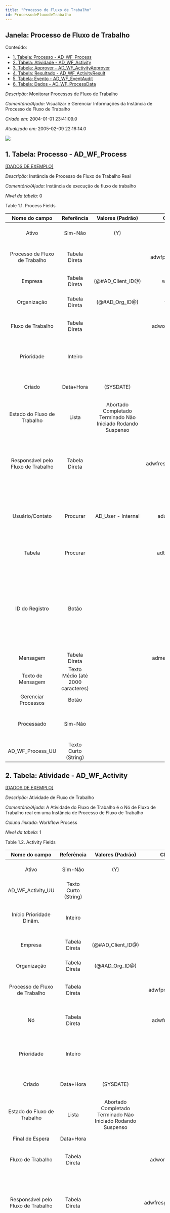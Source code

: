 ```yaml
---
title: "Processo de Fluxo de Trabalho"
id: ProcessodeFluxodeTrabalho
---
```

<div id="d180374e1" class="section chapter">

<div class="titlepage">

<div>

<div>

## Janela: Processo de Fluxo de Trabalho

</div>

</div>

</div>

<div class="toc">

<div class="toc-title">

Conteúdo:

</div>

  - <span class="section">[1. Tabela: Processo -
    AD\_WF\_Process](#d180374e23)</span>
  - <span class="section">[2. Tabela: Atividade -
    AD\_WF\_Activity](#d180374e312)</span>
  - <span class="section">[3. Tabela: Approver -
    AD\_WF\_ActivityApprover](#d180374e689)</span>
  - <span class="section">[4. Tabela: Resultado -
    AD\_WF\_ActivityResult](#d180374e829)</span>
  - <span class="section">[5. Tabela: Evento -
    AD\_WF\_EventAudit](#d180374e1001)</span>
  - <span class="section">[6. Tabela: Dados -
    AD\_WF\_ProcessData](#d180374e1337)</span>

</div>

<span class="emphasis">*Descrição:* </span> Monitorar Processos de Fluxo
de Trabalho

<span class="emphasis">*Comentário/Ajuda:* </span>Visualizar e Gerenciar
Informações da Instância de Processo de Fluxo de Trabalho

<span class="emphasis"> *Criado em:* </span>2004-01-01 23:41:09.0

<span class="emphasis">*Atualizado em:* </span>2005-02-09 22:16:14.0

![](/img/manual/ProcessodeFluxodeTrabalho.png)

<div id="d180374e23" class="section section">

<div class="titlepage">

<div>

<div>

## 1. Tabela: Processo - AD\_WF\_Process

</div>

</div>

</div>

[\[DADOS DE EXEMPLO\]](data/AD_WF_Process_data)

<span class="emphasis">*Descrição:*</span> Instância de Processo de
Fluxo de Trabalho Real

<span class="emphasis">*Comentário/Ajuda:* </span> Instância de execução
de fluxo de trabalho

<span class="emphasis">*Nível da tabela:* </span>0

</div>

<div id="d180374e40" class="table">

<div class="table-title">

Table 1.1. Process
Fields

</div>

<div class="table-contents">

|           Nome do campo            |            Referência             |                      Valores (Padrão)                       |       Chave restritiva       |                Regra de validação                |                            Descrição                            |                                                                                                   Comentário/Ajuda                                                                                                   |
| :--------------------------------: | :-------------------------------: | :---------------------------------------------------------: | :--------------------------: | :----------------------------------------------: | :-------------------------------------------------------------: | :------------------------------------------------------------------------------------------------------------------------------------------------------------------------------------------------------------------: |
|               Ativo                |              Sim-Não              |                             (Y)                             |                              |                                                  |               (semelhante ao primeiro relatório)                |                                                                                                 (ver o mesmo acima)                                                                                                  |
|   Processo de Fluxo de Trabalho    |           Tabela Direta           |                                                             |   adwfprocess\_adwfprocess   |                                                  |                Actual Workflow Process Instance                 |                                                                                           Instance of a workflow execution                                                                                           |
|              Empresa               |           Tabela Direta           |                    (@\#AD\_Client\_ID@)                     |      wf\_instanceclient      |        AD\_Client.AD\_Client\_ID \< \> 0         |               (semelhante ao primeiro relatório)                |                                                                                                 (ver o mesmo acima)                                                                                                  |
|            Organização             |           Tabela Direta           |                      (@\#AD\_Org\_ID@)                      |       wf\_instanceorg        | (AD\_Org.IsSummary='N' OR AD\_Org.AD\_Org\_ID=0) |               (semelhante ao primeiro relatório)                |                                                                                                 (ver o mesmo acima)                                                                                                  |
|         Fluxo de Trabalho          |           Tabela Direta           |                                                             |   adworkflow\_adwfprocess    |                                                  |                Workflow or combination of tasks                 |                                                                            The Workflow field identifies a unique Workflow in the system.                                                                            |
|             Prioridade             |              Inteiro              |                                                             |                              |                                                  | Indicates if this request is of a high, medium or low priority. |                                                                                The Priority indicates the importance of this request.                                                                                |
|               Criado               |             Data+Hora             |                          (SYSDATE)                          |                              |                                                  |                  Date this record was created                   |                                                                          The Created field indicates the date that this record was created.                                                                          |
|    Estado do Fluxo de Trabalho     |               Lista               | Abortado Completado Terminado Não Iniciado Rodando Suspenso |                              |                                                  |             State of the execution of the workflow              |                                                                                                                                                                                                                      |
| Responsável pelo Fluxo de Trabalho |           Tabela Direta           |                                                             | adwfresponsible\_adwfprocess |                                                  |               Responsible for Workflow Execution                |                                     The ultimate responsibility for a workflow is with an actual user. The Workflow Responsible allows to define ways to find that actual User.                                      |
|          Usuário/Contato           |             Procurar              |                     AD\_User - Internal                     |     aduser\_adwfprocess      |                                                  |  User within the system - Internal or Business Partner Contact  |                                                    The User identifies a unique user in the system. This could be an internal user or a business partner contact                                                     |
|               Tabela               |             Procurar              |                                                             |     adtable\_adwfprocess     |                                                  |                   Database Table information                    |                                                                         The Database Table provides the information of the table definition                                                                          |
|           ID do Registro           |               Botão               |                                                             |                              |                                                  |                    Direct internal record ID                    | The Record ID is the internal unique identifier of a record. Please note that zooming to the record may not be successful for Orders, Invoices and Shipment/Receipts as sometimes the Sales Order type is not known. |
|              Mensagem              |           Tabela Direta           |                                                             |    admessage\_adwfprocess    |                                                  |                         System Message                          |                                                                                            Information and Error messages                                                                                            |
|         Texto de Mensagem          | Texto Médio (até 2000 caracteres) |                                                             |                              |                                                  |                          Text Message                           |                                                                                                                                                                                                                      |
|        Gerenciar Processos         |               Botão               |                                                             |                              |                                                  |                                                                 |                                                                                                                                                                                                                      |
|             Processado             |              Sim-Não              |                                                             |                              |                                                  |                 The document has been processed                 |                                                                         The Processed checkbox indicates that a document has been processed.                                                                         |
|        AD\_WF\_Process\_UU         |       Texto Curto (String)        |                                                             |                              |                                                  |                                                                 |                                                                                                                                                                                                                      |

</div>

</div>

  

<div id="d180374e312" class="section section">

<div class="titlepage">

<div>

<div>

## 2. Tabela: Atividade - AD\_WF\_Activity

</div>

</div>

</div>

[\[DADOS DE EXEMPLO\]](data/AD_WF_Activity_data)

<span class="emphasis">*Descrição:*</span> Atividade de Fluxo de
Trabalho

<span class="emphasis">*Comentário/Ajuda:* </span> A Atividade do Fluxo
de Trabalho é o Nó de Fluxo de Trabalho real em uma Instância de
Processo de Fluxo de Trabalho

<span class="emphasis">*Coluna linkada:* </span> Workflow Process

<span class="emphasis">*Nível da tabela:* </span>1

</div>

<div id="d180374e333" class="table">

<div class="table-title">

Table 1.2. Activity
Fields

</div>

<div class="table-contents">

|           Nome do campo            |            Referência             |                      Valores (Padrão)                       |       Chave restritiva        |                Regra de validação                |                            Descrição                            |                                                                                                   Comentário/Ajuda                                                                                                   |
| :--------------------------------: | :-------------------------------: | :---------------------------------------------------------: | :---------------------------: | :----------------------------------------------: | :-------------------------------------------------------------: | :------------------------------------------------------------------------------------------------------------------------------------------------------------------------------------------------------------------: |
|               Ativo                |              Sim-Não              |                             (Y)                             |                               |                                                  |               (semelhante ao primeiro relatório)                |                                                                                                 (ver o mesmo acima)                                                                                                  |
|        AD\_WF\_Activity\_UU        |       Texto Curto (String)        |                                                             |                               |                                                  |                                                                 |                                                                                                                                                                                                                      |
|      Início Prioridade Dinâm.      |              Inteiro              |                                                             |                               |                                                  |          Starting priority before changed dynamically           |                                                                                                                                                                                                                      |
|              Empresa               |           Tabela Direta           |                    (@\#AD\_Client\_ID@)                     |                               |        AD\_Client.AD\_Client\_ID \< \> 0         |               (semelhante ao primeiro relatório)                |                                                                                                 (ver o mesmo acima)                                                                                                  |
|            Organização             |           Tabela Direta           |                      (@\#AD\_Org\_ID@)                      |                               | (AD\_Org.IsSummary='N' OR AD\_Org.AD\_Org\_ID=0) |               (semelhante ao primeiro relatório)                |                                                                                                 (ver o mesmo acima)                                                                                                  |
|   Processo de Fluxo de Trabalho    |           Tabela Direta           |                                                             |   adwfprocess\_adwfactivity   |                                                  |                Actual Workflow Process Instance                 |                                                                                           Instance of a workflow execution                                                                                           |
|                 Nó                 |           Tabela Direta           |                                                             |    adwfnode\_adwfactivity     |                                                  |            Workflow Node (activity), step or process            |                                                                         The Workflow Node indicates a unique step or process in a Workflow.                                                                          |
|             Prioridade             |              Inteiro              |                                                             |                               |                                                  | Indicates if this request is of a high, medium or low priority. |                                                                                The Priority indicates the importance of this request.                                                                                |
|               Criado               |             Data+Hora             |                          (SYSDATE)                          |                               |                                                  |                  Date this record was created                   |                                                                          The Created field indicates the date that this record was created.                                                                          |
|    Estado do Fluxo de Trabalho     |               Lista               | Abortado Completado Terminado Não Iniciado Rodando Suspenso |                               |                                                  |             State of the execution of the workflow              |                                                                                                                                                                                                                      |
|          Final de Espera           |             Data+Hora             |                                                             |                               |                                                  |                        End of sleep time                        |                                                                                              End of suspension (sleep)                                                                                               |
|         Fluxo de Trabalho          |           Tabela Direta           |                                                             |   adworkflow\_adwfactivity    |                                                  |                Workflow or combination of tasks                 |                                                                            The Workflow field identifies a unique Workflow in the system.                                                                            |
| Responsável pelo Fluxo de Trabalho |           Tabela Direta           |                                                             | adwfresponsible\_adwfactivity |                                                  |               Responsible for Workflow Execution                |                                     The ultimate responsibility for a workflow is with an actual user. The Workflow Responsible allows to define ways to find that actual User.                                      |
|          Usuário/Contato           |             Procurar              |                     AD\_User - Internal                     |     aduser\_adwfactivity      |                                                  |  User within the system - Internal or Business Partner Contact  |                                                    The User identifies a unique user in the system. This could be an internal user or a business partner contact                                                     |
|               Perfil               |           Tabela Direta           |                                                             |     ADRole\_ADWFActivity      |                                                  |                       Responsibility Role                       |                                                              The Role determines security and access a user who has this Role will have in the System.                                                               |
|               Tabela               |             Procurar              |                                                             |     adtable\_adwfactivity     |                                                  |                   Database Table information                    |                                                                         The Database Table provides the information of the table definition                                                                          |
|           ID do Registro           |               Botão               |                                                             |                               |                                                  |                    Direct internal record ID                    | The Record ID is the internal unique identifier of a record. Please note that zooming to the record may not be successful for Orders, Invoices and Shipment/Receipts as sometimes the Sales Order type is not known. |
|              Mensagem              |           Tabela Direta           |                                                             |    admessage\_adwfactivity    |                                                  |                         System Message                          |                                                                                            Information and Error messages                                                                                            |
|           Último Alerta            |               Data                |                                                             |                               |                                                  |                 Date when last alert were sent                  |                                                                             The last alert date is updated when a reminder email is sent                                                                             |
|         Texto de Mensagem          | Texto Médio (até 2000 caracteres) |                                                             |                               |                                                  |                          Text Message                           |                                                                                                                                                                                                                      |
|        Gerenciar Atividade         |               Botão               |                                                             |                               |                                                  |                                                                 |                                                                                                                                                                                                                      |
|             Processado             |              Sim-Não              |                                                             |                               |                                                  |                 The document has been processed                 |                                                                         The Processed checkbox indicates that a document has been processed.                                                                         |
|   Atividade de Fluxo de Trabalho   |                ID                 |                                                             |                               |                                                  |                        Workflow Activity                        |                                                                   The Workflow Activity is the actual Workflow Node in a Workflow Process instance                                                                   |

</div>

</div>

  

<div id="d180374e689" class="section section">

<div class="titlepage">

<div>

<div>

## 3. Tabela: Approver - AD\_WF\_ActivityApprover

</div>

</div>

</div>

<span class="emphasis">*Lógica de visualização:*</span> 1=1

<span class="emphasis">*Nível da tabela:* </span>2

</div>

<div id="d180374e700" class="table">

<div class="table-title">

Table 1.3. Approver
Fields

</div>

<div class="table-contents">

|         Nome do campo          |      Referência      |   Valores (Padrão)   |        Chave restritiva         |                                                          Regra de validação                                                           |                           Descrição                           |                                               Comentário/Ajuda                                                |
| :----------------------------: | :------------------: | :------------------: | :-----------------------------: | :-----------------------------------------------------------------------------------------------------------------------------------: | :-----------------------------------------------------------: | :-----------------------------------------------------------------------------------------------------------: |
|  AD\_WF\_ActivityApprover\_UU  | Texto Curto (String) |                      |                                 |                                                                                                                                       |                                                               |                                                                                                               |
|   Workflow Activity Approver   |          ID          |                      |                                 |                                                                                                                                       |                                                               |                                                                                                               |
|            Empresa             |    Tabela Direta     | (@\#AD\_Client\_ID@) |                                 |                                                   AD\_Client.AD\_Client\_ID \< \> 0                                                   |              (semelhante ao primeiro relatório)               |                                              (ver o mesmo acima)                                              |
|          Organização           |    Tabela Direta     |  (@\#AD\_Org\_ID@)   |                                 |                                           (AD\_Org.IsSummary='N' OR AD\_Org.AD\_Org\_ID=0)                                            |              (semelhante ao primeiro relatório)               |                                              (ver o mesmo acima)                                              |
| Atividade de Fluxo de Trabalho |    Tabela Direta     |                      | ADWFActivity\_ADWFActivityAppro |                                                                                                                                       |                       Workflow Activity                       |               The Workflow Activity is the actual Workflow Node in a Workflow Process instance                |
|        Usuário/Contato         |       Procurar       |                      |  ADUser\_ADWFActivityApprover   | EXISTS (SELECT \* FROM C\_BPartner bp WHERE AD\_User.C\_BPartner\_ID=bp.C\_BPartner\_ID AND (bp.IsEmployee='Y' OR bp.IsSalesRep='Y')) | User within the system - Internal or Business Partner Contact | The User identifies a unique user in the system. This could be an internal user or a business partner contact |
|             Ativo              |       Sim-Não        |         (Y)          |                                 |                                                                                                                                       |              (semelhante ao primeiro relatório)               |                                              (ver o mesmo acima)                                              |

</div>

</div>

  

<div id="d180374e829" class="section section">

<div class="titlepage">

<div>

<div>

## 4. Tabela: Resultado - AD\_WF\_ActivityResult

</div>

</div>

</div>

<span class="emphasis">*Descrição:*</span> Resultado da Atividade do
Processo de Fluxo de Trabalho

<span class="emphasis">*Comentário/Ajuda:* </span> Resultado da
Atividade da execução da Instância de Processo de Fluxo de Trabalho

<span class="emphasis">*Nível da tabela:* </span>2

</div>

<div id="d180374e844" class="table">

<div class="table-title">

Table 1.4. Result
Fields

</div>

<div class="table-contents">

|                Nome do campo                |            Referência             |  Valores (Padrão)  |      Chave restritiva       |                Regra de validação                |                Descrição                 |                                                                         Comentário/Ajuda                                                                         |
| :-----------------------------------------: | :-------------------------------: | :----------------: | :-------------------------: | :----------------------------------------------: | :--------------------------------------: | :--------------------------------------------------------------------------------------------------------------------------------------------------------------: |
|                    Ativo                    |              Sim-Não              |        (Y)         |                             |                                                  |    (semelhante ao primeiro relatório)    |                                                                       (ver o mesmo acima)                                                                        |
| Resultado da Atividade de Fluxo de Trabalho |                ID                 |                    |                             |                                                  | Result of the Workflow Process Activity  |                                                Activity Result of the execution of the Workflow Process Instance                                                 |
|                   Empresa                   |           Tabela Direta           | (@AD\_Client\_ID@) |                             |        AD\_Client.AD\_Client\_ID \< \> 0         |    (semelhante ao primeiro relatório)    |                                                                       (ver o mesmo acima)                                                                        |
|                 Organização                 |           Tabela Direta           |  (@AD\_Org\_ID@)   |                             | (AD\_Org.IsSummary='N' OR AD\_Org.AD\_Org\_ID=0) |    (semelhante ao primeiro relatório)    |                                                                       (ver o mesmo acima)                                                                        |
|       Atividade de Fluxo de Trabalho        |           Tabela Direta           |                    | adwfactivity\_adwfactresult |                                                  |            Workflow Activity             |                                         The Workflow Activity is the actual Workflow Node in a Workflow Process instance                                         |
|              Nome do Atributo               |       Texto Curto (String)        |                    |                             |                                                  |          Name of the Attribute           |                                                                   Identifier of the attribute                                                                    |
|              Valor de Atributo              |       Texto Curto (String)        |                    |                             |                                                  |          Value of the Attribute          | iDempiere converts the (string) field values to the attribute data type. Booleans (Yes-No) may have the values "true" and "false", the date format is YYYY-MM-DD |
|                  Descrição                  |       Texto Curto (String)        |                    |                             |                                                  | Optional short description of the record |                                                           A description is limited to 255 characters.                                                            |
|              Comentário/Ajuda               | Texto Médio (até 2000 caracteres) |                    |                             |                                                  |             Comment or Hint              |                                           The Help field contains a hint, comment or help about the use of this item.                                            |

</div>

</div>

  

<div id="d180374e1001" class="section section">

<div class="titlepage">

<div>

<div>

## 5. Tabela: Evento - AD\_WF\_EventAudit

</div>

</div>

</div>

[\[DADOS DE EXEMPLO\]](data/AD_WF_EventAudit_data)

<span class="emphasis">*Descrição:*</span> Informação de Auditoria de
Eventos de Atividade do Processo de Fluxo de Trabalho

<span class="emphasis">*Comentário/Ajuda:* </span> Histórico de
alterações de Atividade do Processo de Fluxo de Trabalho

<span class="emphasis">*Coluna linkada:* </span> Workflow Process

<span class="emphasis">*Nível da tabela:* </span>1

</div>

<div id="d180374e1022" class="table">

<div class="table-title">

Table 1.5. Event
Fields

</div>

<div class="table-contents">

|             Nome do campo              |            Referência             |                      Valores (Padrão)                       |       Chave restritiva        |                Regra de validação                |                           Descrição                           |                                                                                                   Comentário/Ajuda                                                                                                   |
| :------------------------------------: | :-------------------------------: | :---------------------------------------------------------: | :---------------------------: | :----------------------------------------------: | :-----------------------------------------------------------: | :------------------------------------------------------------------------------------------------------------------------------------------------------------------------------------------------------------------: |
|                 Ativo                  |              Sim-Não              |                             (Y)                             |                               |                                                  |              (semelhante ao primeiro relatório)               |                                                                                                 (ver o mesmo acima)                                                                                                  |
|                Empresa                 |           Tabela Direta           |                     (@AD\_Client\_ID@)                      |                               |        AD\_Client.AD\_Client\_ID \< \> 0         |              (semelhante ao primeiro relatório)               |                                                                                                 (ver o mesmo acima)                                                                                                  |
|              Organização               |           Tabela Direta           |                       (@AD\_Org\_ID@)                       |                               | (AD\_Org.IsSummary='N' OR AD\_Org.AD\_Org\_ID=0) |              (semelhante ao primeiro relatório)               |                                                                                                 (ver o mesmo acima)                                                                                                  |
|     Processo de Fluxo de Trabalho      |           Tabela Direta           |                                                             |  adwfprocess\_adwfeventaudit  |                                                  |               Actual Workflow Process Instance                |                                                                                           Instance of a workflow execution                                                                                           |
|                   Nó                   |           Tabela Direta           |                                                             |   adwfnode\_adwfeventaudit    |                                                  |           Workflow Node (activity), step or process           |                                                                         The Workflow Node indicates a unique step or process in a Workflow.                                                                          |
|      Estado do Fluxo de Trabalho       |               Lista               | Abortado Completado Terminado Não Iniciado Rodando Suspenso |                               |                                                  |            State of the execution of the workflow             |                                                                                                                                                                                                                      |
|   Responsável pelo Fluxo de Trabalho   |           Tabela Direta           |                                                             | adwfresponsib\_adwfeventaudit |                                                  |              Responsible for Workflow Execution               |                                     The ultimate responsibility for a workflow is with an actual user. The Workflow Responsible allows to define ways to find that actual User.                                      |
|            Usuário/Contato             |             Procurar              |                          AD\_User                           |    aduser\_adwfeventaudit     |                                                  | User within the system - Internal or Business Partner Contact |                                                    The User identifies a unique user in the system. This could be an internal user or a business partner contact                                                     |
|                 Tabela                 |           Tabela Direta           |                                                             |    adtable\_adwfeventaudit    |                                                  |                  Database Table information                   |                                                                         The Database Table provides the information of the table definition                                                                          |
|             ID do Registro             |               Botão               |                                                             |                               |                                                  |                   Direct internal record ID                   | The Record ID is the internal unique identifier of a record. Please note that zooming to the record may not be successful for Orders, Invoices and Shipment/Receipts as sometimes the Sales Order type is not known. |
|             Tipo de Evento             |               Lista               |     Processo Criado Processo Completado Estado Alterado     |                               |                                                  |                         Type of Event                         |                                                                                                                                                                                                                      |
|            Nome do Atributo            |       Texto Curto (String)        |                                                             |                               |                                                  |                     Name of the Attribute                     |                                                                                             Identifier of the attribute                                                                                              |
|               Novo Valor               |       Texto Curto (String)        |                                                             |                               |                                                  |                        New field value                        |                                                                                            New data entered in the field                                                                                             |
|              Valor Antigo              |       Texto Curto (String)        |                                                             |                               |                                                  |                       The old file data                       |                                                                                          Old data overwritten in the field                                                                                           |
|               Descrição                |       Texto Curto (String)        |                                                             |                               |                                                  |           Optional short description of the record            |                                                                                     A description is limited to 255 characters.                                                                                      |
|           Texto de Mensagem            | Texto Médio (até 2000 caracteres) |                                                             |                               |                                                  |                         Text Message                          |                                                                                                                                                                                                                      |
|         Tempo Decorrido \[ms\]         |              Número               |                                                             |                               |                                                  |                 Elapsed Time in milli seconds                 |                                                                                            Elapsed Time in milli seconds                                                                                             |
|                 Criado                 |             Data+Hora             |                          (SYSDATE)                          |                               |                                                  |                 Date this record was created                  |                                                                          The Created field indicates the date that this record was created.                                                                          |
| Auditor de Evento de Fluxo de Trabalho |                ID                 |                                                             |                               |                                                  |       Workflow Process Activity Event Audit Information       |                                                                                 History of changes of the Workflow Process Activity                                                                                  |
|         AD\_WF\_EventAudit\_UU         |       Texto Curto (String)        |                                                             |                               |                                                  |                                                               |                                                                                                                                                                                                                      |

</div>

</div>

  

<div id="d180374e1337" class="section section">

<div class="titlepage">

<div>

<div>

## 6. Tabela: Dados - AD\_WF\_ProcessData

</div>

</div>

</div>

<span class="emphasis">*Descrição:*</span> Contexto do Processo de Fluxo
de Trabalho

<span class="emphasis">*Comentário/Ajuda:* </span> Informação de
Contexto do Processo de Fluxo de Trabalho e atividade

<span class="emphasis">*Nível da tabela:* </span>1

</div>

<div id="d180374e1352" class="table">

<div class="table-title">

Table 1.6. Data
Fields

</div>

<div class="table-contents">

|             Nome do campo              |      Referência      |  Valores (Padrão)  |       Chave restritiva        |                Regra de validação                |             Descrição              |                                                                         Comentário/Ajuda                                                                         |
| :------------------------------------: | :------------------: | :----------------: | :---------------------------: | :----------------------------------------------: | :--------------------------------: | :--------------------------------------------------------------------------------------------------------------------------------------------------------------: |
|                 Ativo                  |       Sim-Não        |        (Y)         |                               |                                                  | (semelhante ao primeiro relatório) |                                                                       (ver o mesmo acima)                                                                        |
| Dados de Processo de Fluxo de Trabalho |          ID          |                    |                               |                                                  |      Workflow Process Context      |                                                     Context information of the workflow process and activity                                                     |
|                Empresa                 |    Tabela Direta     | (@AD\_Client\_ID@) |                               |        AD\_Client.AD\_Client\_ID \< \> 0         | (semelhante ao primeiro relatório) |                                                                       (ver o mesmo acima)                                                                        |
|              Organização               |    Tabela Direta     |  (@AD\_Org\_ID@)   |                               | (AD\_Org.IsSummary='N' OR AD\_Org.AD\_Org\_ID=0) | (semelhante ao primeiro relatório) |                                                                       (ver o mesmo acima)                                                                        |
|     Processo de Fluxo de Trabalho      |    Tabela Direta     |                    | adwfproccess\_adwfprocessdata |                                                  |  Actual Workflow Process Instance  |                                                                 Instance of a workflow execution                                                                 |
|            Nome do Atributo            | Texto Curto (String) |                    |                               |                                                  |       Name of the Attribute        |                                                                   Identifier of the attribute                                                                    |
|           Valor de Atributo            | Texto Curto (String) |                    |                               |                                                  |       Value of the Attribute       | iDempiere converts the (string) field values to the attribute data type. Booleans (Yes-No) may have the values "true" and "false", the date format is YYYY-MM-DD |

</div>

</div>

  

</div>
